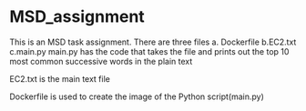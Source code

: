 # MSD_assignment
This is an MSD task assignment.
There are three files
 a. Dockerfile
 b.EC2.txt
 c.main.py
main.py has the code that takes the file and prints out the top 10 most common successive words in the plain text

EC2.txt is the main text file

Dockerfile is used to create the image of the Python script(main.py)

